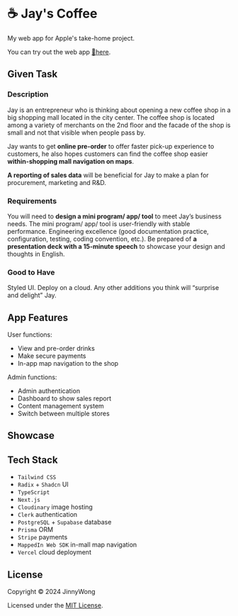 # ☕ Jay's Coffee

My web app for Apple's take-home project.

You can try out the web app [🔗here](https://jayscoffee.vercel.app).

## Given Task

### Description

Jay is an entrepreneur who is thinking about opening a new coffee shop in a big shopping mall located in the city center. The coffee shop is located among a variety of merchants on the 2nd floor and the facade of the shop is small and not that visible when people pass by.

Jay wants to get **online pre-order** to offer faster pick-up experience to customers, he also hopes customers can find the coffee shop easier **within-shopping mall navigation on maps**.

**A reporting of sales data** will be beneficial for Jay to make a plan for procurement, marketing and R&D.

### Requirements

You will need to **design a mini program/ app/ tool** to meet Jay’s business needs. The mini program/ app/ tool is user-friendly with stable performance. Engineering excellence (good documentation practice, configuration, testing, coding convention, etc.). Be prepared of **a presentation deck with a 15-minute speech** to showcase your design and thoughts in English.

### Good to Have

Styled UI. Deploy on a cloud. Any other additions you think will “surprise and delight” Jay.

## App Features

User functions: 
- View and pre-order drinks
- Make secure payments
- In-app map navigation to the shop

Admin functions: 
- Admin authentication
- Dashboard to show sales report
- Content management system
- Switch between multiple stores

## Showcase



## Tech Stack

- `Tailwind CSS` 
- `Radix` + `Shadcn` UI
- `TypeScript`
- `Next.js`
- `Cloudinary` image hosting 
- `Clerk` authentication
- `PostgreSQL` + `Supabase` database 
- `Prisma` ORM
- `Stripe` payments
- `MappedIn Web SDK` in-mall map navigation
- `Vercel` cloud deployment 

## License 
Copyright © 2024 JinnyWong

Licensed under the [MIT License](https://github.com/JinnyWong/JaysCoffee/blob/main/LICENSE).